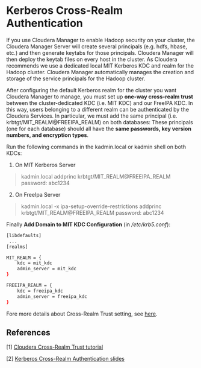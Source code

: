 # Kerberos Cross-Realm Authentication

If you use Cloudera Manager to enable Hadoop security on your cluster, the Cloudera Manager Server will create several principals (e.g. hdfs, hbase, etc.) and then generate keytabs for those principals. Cloudera Manager will then deploy the keytab files on every host in the cluster. As Cloudera recommends we use a dedicated local MIT Kerberos KDC and realm for the Hadoop cluster. Cloudera Manager automatically manages the creation and storage of the service principals for the Hadoop cluster.

After configuring the default Kerberos realm for the cluster you want Cloudera Manager to manage, you must set up **one-way cross-realm trust** between the cluster-dedicated KDC (i.e. MIT KDC) and our FreeIPA KDC. In this way, users belonging to a different realm can be authenticated by the Cloudera Services. In particular, we must add the same principal (i.e. krbtgt/MIT_REALM@FREEIPA_REALM) on both databases:
These principals (one for each database) should all have the **same passwords, key version numbers, and encryption types**. 

Run the following commands in the kadmin.local or kadmin shell on both KDCs:

1) On MIT Kerberos Server
> kadmin.local
 addprinc krbtgt/MIT_REALM@FREEIPA_REALM
 password: abc1234

2) On FreeIpa Server

> kadmin.local -x ipa-setup-override-restrictions
 addprinc krbtgt/MIT_REALM@FREEIPA_REALM
 password: abc1234

Finally **Add Domain to MIT KDC Configuration** (in */etc/krb5.conf*):


```bash
[libdefaults]
 ...
[realms]

MIT_REALM = {
	kdc = mit_kdc
	admin_server = mit_kdc
}

FREEIPA_REALM = {
	kdc = freeipa_kdc
	admin_server = freeipa_kdc
}
```

Fore more details about Cross-Realm Trust setting, see [here](https://www.cloudera.com/documentation/enterprise/5-12-x/topics/cm_sg_kdc_def_domain_s2.html).


## References
[1] [Cloudera Cross-Realm Trust tutorial](https://www.cloudera.com/documentation/enterprise/5-12-x/topics/cm_sg_kdc_def_domain_s2.html)

[2] [Kerberos Cross-Realm Authentication slides](http://www.dia.uniroma3.it/~afscon09/docs/angius.pdf)
